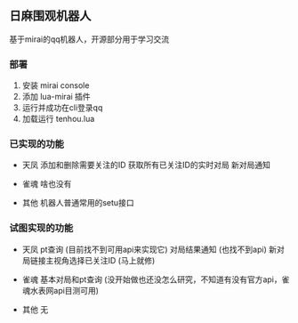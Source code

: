 
## 日麻围观机器人

基于mirai的qq机器人，开源部分用于学习交流

### 部署

1. 安装 mirai console
2. 添加 lua-mirai 插件
3. 运行并成功在cli登录qq
4. 加载运行 tenhou.lua

### 已实现的功能

+ 天凤
添加和删除需要关注的ID
获取所有已关注ID的实时对局
新对局通知

+ 雀魂
啥也没有

+ 其他
机器人普通常用的setu接口

### 试图实现的功能

+ 天凤
pt查询 (目前找不到可用api来实现它)
对局结果通知 (也找不到api)
新对局链接主视角选择已关注ID (马上就修)

+ 雀魂
基本对局和pt查询 (没开始做也还没怎么研究，不知道有没有官方api，雀魂水表网api目测可用)

+ 其他
无
